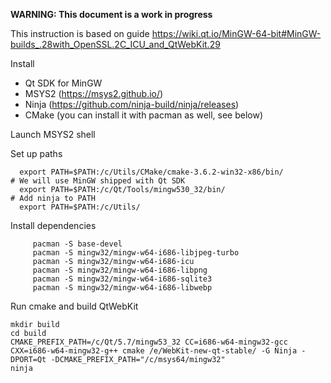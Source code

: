 **WARNING: This document is a work in progress**

This instruction is based on guide https://wiki.qt.io/MinGW-64-bit#MinGW-builds_.28with_OpenSSL.2C_ICU_and_QtWebKit.29

Install
* Qt SDK for MinGW
* MSYS2 (https://msys2.github.io/)
* Ninja (https://github.com/ninja-build/ninja/releases)
* CMake (you can install it with pacman as well, see below)

Launch MSYS2 shell

Set up paths
```
  export PATH=$PATH:/c/Utils/CMake/cmake-3.6.2-win32-x86/bin/
# We will use MinGW shipped with Qt SDK
  export PATH=$PATH:/c/Qt/Tools/mingw530_32/bin/
# Add ninja to PATH
  export PATH=$PATH:/c/Utils/ 
```

Install dependencies
```
     pacman -S base-devel
     pacman -S mingw32/mingw-w64-i686-libjpeg-turbo
     pacman -S mingw32/mingw-w64-i686-icu
     pacman -S mingw32/mingw-w64-i686-libpng
     pacman -S mingw32/mingw-w64-i686-sqlite3
     pacman -S mingw32/mingw-w64-i686-libwebp
```

Run cmake and build QtWebKit
```
mkdir build
cd build
CMAKE_PREFIX_PATH=/c/Qt/5.7/mingw53_32 CC=i686-w64-mingw32-gcc CXX=i686-w64-mingw32-g++ cmake /e/WebKit-new-qt-stable/ -G Ninja -DPORT=Qt -DCMAKE_PREFIX_PATH="/c/msys64/mingw32"
ninja
```